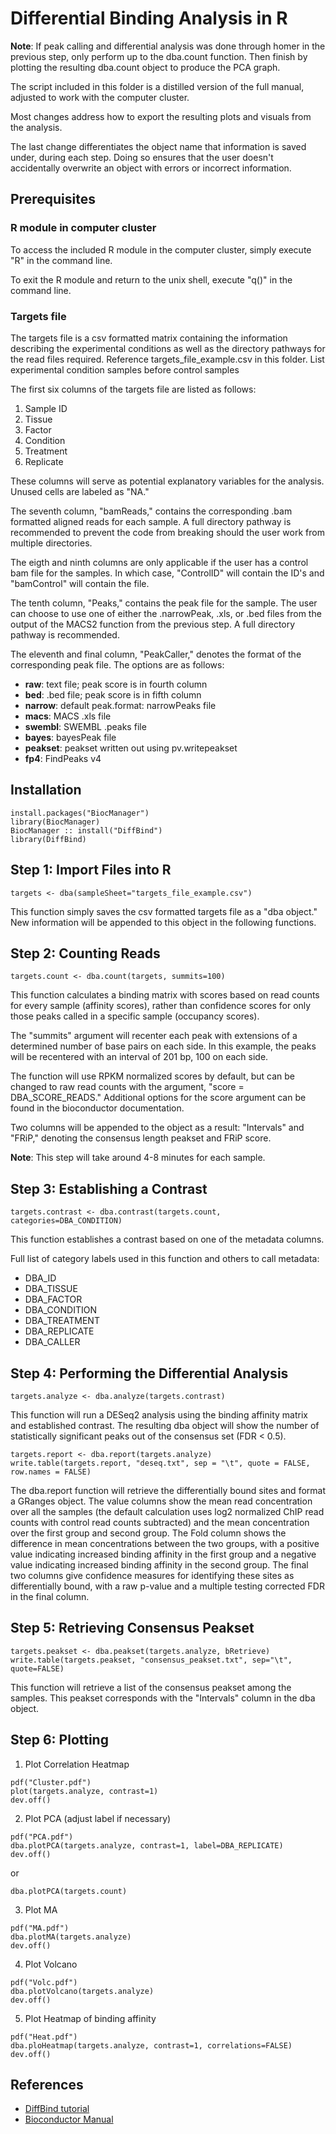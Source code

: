 # Differential Binding Analysis in R

**Note**: If peak calling and differential analysis was done through homer in the previous step, only perform up to the dba.count function. 
Then finish by plotting the resulting dba.count object to produce the PCA graph.

The script included in this folder is a distilled version of the full manual, adjusted to work with the computer cluster.

Most changes address how to export the resulting plots and visuals from the analysis.

The last change differentiates the object name that information is saved under, during each step. 
Doing so ensures that the user doesn't accidentally overwrite an object with errors or incorrect information.

## Prerequisites
### R module in computer cluster
To access the included R module in the computer cluster, simply execute "R" in the command line.

To exit the R module and return to the unix shell, execute "q()" in the command line.

### Targets file
The targets file is a csv formatted matrix containing the information describing the experimental conditions as well as the directory pathways for the read files required. 
Reference targets_file_example.csv in this folder.
List experimental condition samples before control samples

The first six columns of the targets file are listed as follows:
1. Sample ID
2. Tissue
3. Factor
4. Condition
5. Treatment
6. Replicate

These columns will serve as potential explanatory variables for the analysis. Unused cells are labeled as "NA."

The seventh column, "bamReads," contains the corresponding .bam formatted aligned reads for each sample. A full directory pathway is recommended to prevent the code from breaking should the user work from multiple directories. 

The eigth and ninth columns are only applicable if the user has a control bam file for the samples. In which case, "ControlID" will contain the ID's and "bamControl" will contain the file.

The tenth column, "Peaks," contains the peak file for the sample. The user can choose to use one of either the .narrowPeak, .xls, or .bed files from the output of the MACS2 function from the previous step. A full directory pathway is recommended.

The eleventh and final column, "PeakCaller," denotes the format of the corresponding peak file. The options are as follows:
* **raw**: text file; peak score is in fourth column
* **bed**: .bed file; peak score is in fifth column
* **narrow**: default peak.format: narrowPeaks file
* **macs**: MACS .xls file
* **swembl**: SWEMBL .peaks file
* **bayes**: bayesPeak file
* **peakset**: peakset written out using pv.writepeakset
* **fp4**: FindPeaks v4

## Installation
```
install.packages("BiocManager")
library(BiocManager)
BiocManager :: install("DiffBind")
library(DiffBind)
```

## Step 1: Import Files into R
```
targets <- dba(sampleSheet="targets_file_example.csv")
```
This function simply saves the csv formatted targets file as a "dba object."
New information will be appended to this object in the following functions.

## Step 2: Counting Reads
```
targets.count <- dba.count(targets, summits=100)
```
This function calculates a binding matrix with scores based on read counts for every sample (affinity scores), rather than confidence scores for only those peaks called in a specific sample (occupancy scores).

The "summits" argument will recenter each peak with extensions of a determined number of base pairs on each side. In this example, the peaks will be recentered with an interval of 201 bp, 100 on each side.

The function will use RPKM normalized scores by default, but can be changed to raw read counts with the argument, "score = DBA_SCORE_READS."
Additional options for the score argument can be found in the bioconductor documentation.

Two columns will be appended to the object as a result: "Intervals" and "FRiP," denoting the consensus length peakset and FRiP score.

**Note**: This step will take around 4-8 minutes for each sample.  

## Step 3: Establishing a Contrast
```
targets.contrast <- dba.contrast(targets.count, categories=DBA_CONDITION)
```
This function establishes a contrast based on one of the metadata columns.

Full list of category labels used in this function and others to call metadata:
* DBA_ID
* DBA_TISSUE
* DBA_FACTOR
* DBA_CONDITION
* DBA_TREATMENT
* DBA_REPLICATE
* DBA_CALLER

## Step 4: Performing the Differential Analysis
```
targets.analyze <- dba.analyze(targets.contrast)
```
This function will run a DESeq2 analysis using the binding affinity matrix and established contrast. The resulting dba object will show the number of statistically significant peaks out of the consensus set (FDR < 0.5). 

```
targets.report <- dba.report(targets.analyze)
write.table(targets.report, "deseq.txt", sep = "\t", quote = FALSE, row.names = FALSE)
```
The dba.report function will retrieve the differentially bound sites and format a GRanges object. 
The value columns show the mean read concentration over all the samples (the default calculation uses log2 normalized ChIP read counts with control read counts subtracted) and the mean concentration over the first group and second group. 
The Fold column shows the difference in mean concentrations between the two groups, with a positive value indicating increased binding affinity in the first group and a negative value indicating increased binding affinity in the second group.
The final two columns give confidence measures for identifying these sites as differentially bound, with a raw p-value and a multiple testing corrected FDR in the final column.

## Step 5: Retrieving Consensus Peakset
```
targets.peakset <- dba.peakset(targets.analyze, bRetrieve)
write.table(targets.peakset, "consensus_peakset.txt", sep="\t", quote=FALSE)
```
This function will retrieve a list of the consensus peakset among the samples. This peakset corresponds with the "Intervals" column in the dba object.

## Step 6: Plotting
1. Plot Correlation Heatmap
```
pdf("Cluster.pdf")
plot(targets.analyze, contrast=1)
dev.off()
```
2. Plot PCA (adjust label if necessary)
```
pdf("PCA.pdf")
dba.plotPCA(targets.analyze, contrast=1, label=DBA_REPLICATE)
dev.off()
```
or 
```
dba.plotPCA(targets.count)
```

3. Plot MA
```
pdf("MA.pdf")
dba.plotMA(targets.analyze)
dev.off()
```
4. Plot Volcano
```
pdf("Volc.pdf")
dba.plotVolcano(targets.analyze)
dev.off()
```
5. Plot Heatmap of binding affinity
```
pdf("Heat.pdf")
dba.ploHeatmap(targets.analyze, contrast=1, correlations=FALSE)
dev.off()
```

## References
* [DiffBind tutorial](http://bioconductor.org/packages/release/bioc/vignettes/DiffBind/inst/doc/DiffBind.pdf)
* [Bioconductor Manual](https://bioconductor.org/packages/devel/bioc/manuals/DiffBind/man/DiffBind.pdf)




